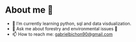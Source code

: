 # About me 👋


- 🌱 I’m currently learning python, sql and data visdualization. 
- 💬 Ask me about forestry and environmental issues 🌳 
- 📫 How to reach me: gabrielbichon90@gmail.com
<!--
**gabrielbichon/gabrielbichon** is a ✨ _special_ ✨ repository because its `README.md` (this file) appears on your GitHub profile.

- 🔭 I’m currently working on develop my skills of data analysis
- 👯 I’m looking to collaborate on ... 
- 🤔 I’m looking for help with... 
- 😄 Pronouns: ...
- ⚡ Fun fact: ...

